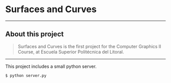 # Surfaces and Curves

----
## About this project

> Surfaces and Curves is the first project for the Computer Graphics II Course, at Escuela Superior Politécnica del Litoral.

---
This project includes a small python server.

    $ python server.py

